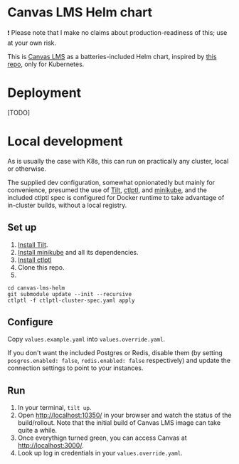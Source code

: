 # Canvas LMS Helm chart

❗ Please note that I make no claims about production-readiness of this; use at your own risk.

This is [Canvas LMS](https://github.com/instructure/canvas-lms) as a batteries-included Helm chart, inspired by [this repo](https://github.com/instructure/canvas-self-hosted), only for Kubernetes.

# Deployment
[TODO]

# Local development

As is usually the case with K8s, this can run on practically any cluster, local or otherwise.

The supplied dev configuration, somewhat opnionatedly but mainly for convenience, presumed the use of [Tilt](https://tilt.dev), [ctlptl](https://github.com/tilt-dev/ctlptl), and [minikube](https://minikube.sigs.k8s.io/), and the included ctlptl spec is configured for Docker runtime to take advantage of in-cluster builds, without a local registry.

## Set up

1. [Install Tilt](https://docs.tilt.dev/).
2. [Install minikube](https://minikube.sigs.k8s.io/docs/) and all its dependencies.
3. [Install ctlptl](https://github.com/tilt-dev/ctlptl)
4. Clone this repo.
5.
```
cd canvas-lms-helm
git submodule update --init --recursive
ctlptl -f ctlptl-cluster-spec.yaml apply
```

## Configure
Copy `values.example.yaml` into `values.override.yaml`.

If you don't want the included Postgres or Redis, disable them (by setting `posgres.enabled: false`, `redis.enabled: false` respectively) and update the connection settings to point to your instances.

## Run
1. In your terminal, `tilt up`.
2. Open [http://localhost:10350/](`http://localhost:10350/`) in your browser and watch the status of the build/rollout. Note that the initial build of Canvas LMS image can take quite a while.
3. Once everythign turned green, you can access Canvas at [http://localhost:3000/](http://localhost:3000/).
4. Look up log in credentials in your `values.override.yaml`.
